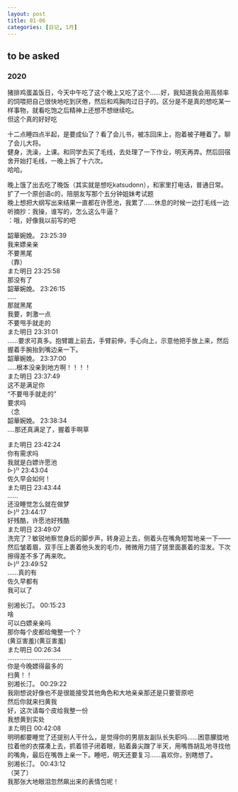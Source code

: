 ```yaml
---
layout: post
title: 01-06
categories: [日记, 1月]
---
```

## to be asked  

### 2020
猪排鸡蛋盖饭日，今天中午吃了这个晚上又吃了这个……好，我知道我会用高频率的饲喂把自己很快地吃到厌倦，然后和鸡胸肉过日子的。区分是不是真的想吃某一样事物，就看吃饱之后精神上还想不想继续吃。  
但这个真的好好吃  

十二点睡四点半起，是要成仙了？看了会儿书，被冻回床上，抱着被子睡着了。聊了会儿大将。  
健身，洗澡，上课。和同学去买了毛线，去处理了一下作业，明天再弄。然后回宿舍开始打毛线，一晚上拆了十六次。  
哈哈。  

晚上饿了出去吃了晚饭（其实就是想吃katsudonn），和家里打电话，普通日常。  
扩了一个原创语c的，陪朋友写那个五分钟姐妹考试题  
晚上想把大纲写出来结果一直都在许愿池，我累了……休息的时候一边打毛线一边听摘抄：我操，谁写的，怎么这么牛逼？  
：哦，好像我以前写的吧  

韶華婉娩。  23:25:39  
我来嫖亲亲  
不要黑尾  
（靠）  
また明日  23:25:58  
那没有了  
韶華婉娩。  23:26:15  
…..  
那就黑尾  
我要，刺激一点  
不要甩手就走的  
また明日  23:31:01  
……要求可真多。抱臂踱上前去，手臂前伸，手心向上，示意他把手放上来，然后握着手腕抬到嘴边亲一下。  
韶華婉娩。  23:37:00  
…..根本没亲到地方啊！！！！  
また明日  23:37:49  
这不是满足你  
“不要甩手就走的”  
要求吗  
（念  
韶華婉娩。  23:38:34  
….那还真满足了，握着手啊草  

また明日  23:42:24  
你有需求吗  
我就是白嫖许愿池  
ᐕ)⁾⁾  23:43:04  
佐久早会如何！  
また明日  23:43:44  
……  
还没睡觉怎么就在做梦  
ᐕ)⁾⁾  23:44:17  
好残酷，许愿池好残酷  
また明日  23:49:07  
洗完了？敏锐地察觉身后的脚步声，转身迎上去，侧着头在嘴角短暂地亲一下——然后皱着眉，双手压上裹着他头发的毛巾，微微用力搓了搓里面裹着的湿发。下次擦得差不多了再来吹。  
ᐕ)⁾⁾  23:49:52  
……真的有  
佐久早都有  
我可以了  

别湘长汀。  00:15:23  
啥  
可以白嫖亲亲吗  
那你每个皮都给俺整一个？  
(黄豆害羞)(黄豆害羞)  
また明日  00:26:34  
………………………………  
你是今晚嫖得最多的  
扫黄！！  
别湘长汀。  00:29:22  
我刚想说好像也不是很能接受其他角色和大地亲亲那还是只要菅原吧  
然后你就来扫黄我  
好，这次请每个皮给我整一份  
我想黄到实处  
また明日  00:42:08  
明明都要睡觉了还提别人干什么，是觉得你的男朋友副队长失职吗……困意朦胧地拉着他的衣摆凑上去，抓着领子闭着眼，贴着鼻尖蹭了半天，用嘴唇胡乱地寻找他的嘴角，最后在嘴唇上亲一下。睡吧，明天还要复习……喜欢你，别瞎想了。  
别湘长汀。  00:43:12  
（哭了）  
我那张大地眼泪忽然飙出来的表情包呢！  
